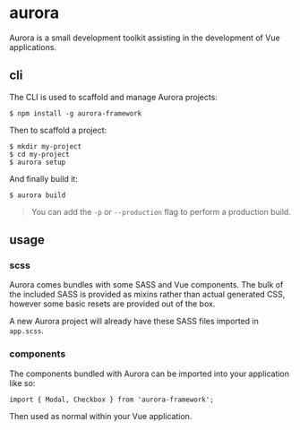# aurora

Aurora is a small development toolkit assisting in the development of Vue
applications.

## cli

The CLI is used to scaffold and manage Aurora projects:

```
$ npm install -g aurora-framework
```

Then to scaffold a project:

```
$ mkdir my-project
$ cd my-project
$ aurora setup
```

And finally build it:

```
$ aurora build
```

> You can add the `-p` or `--production` flag to perform a production build.

## usage

### scss

Aurora comes bundles with some SASS and Vue components. The bulk of the included
SASS is provided as mixins rather than actual generated CSS, however some basic
resets are provided out of the box.

A new Aurora project will already have these SASS files imported in `app.scss`.

### components

The components bundled with Aurora can be imported into your application like
so:

```
import { Modal, Checkbox } from 'aurora-framework';
```

Then used as normal within your Vue application.